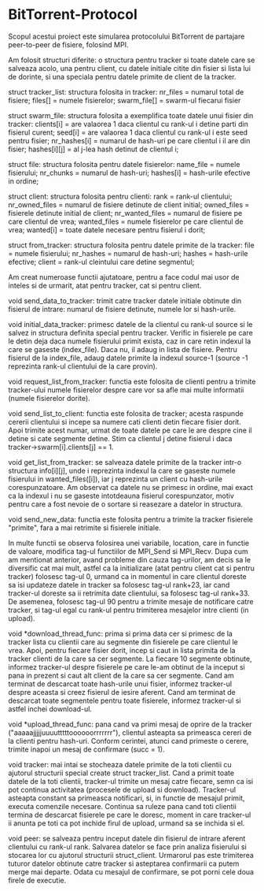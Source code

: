 # BitTorrent-Protocol

Scopul acestui proiect este simularea protocolului BitTorrent de partajare
peer-to-peer de fisiere, folosind MPI.

Am folosit structuri diferite: o structura pentru tracker si toate datele 
care se salveaza acolo, una pentru client, cu datele initiale citite din 
fisier si lista lui de dorinte, si una speciala pentru datele primite de 
client de la tracker.

struct tracker_list: structura folosita in tracker:
        nr_files = numarul total de fisiere; 
        files[] = numele fisierelor;
        swarm_file[] = swarm-ul fiecarui fisier

struct swarm_file: structura folosita a exemplifica toate datele unui fisier
                        din tracker:
        clients[i] = are valaorea 1 daca clientul cu rank-ul i detine parti din
                fisierul curent;
        seed[i] = are valaorea 1 daca clientul cu rank-ul i este seed pentru fisier;
        nr_hashes[i] = numarul de hash-uri pe care clientul i il are din fisier;
        hashes[i][j] = al j-lea hash detinut de clientul i;

struct file: structura folosita pentru datele fisierelor:
        name_file = numele fisierului;
        nr_chunks = numarul de hash-uri;
        hashes[i] = hash-urile efective in ordine;

struct client: structura folosita pentru clienti:
        rank = rank-ul clientului;
        nr_owned_files = numarul de fisiere detinute de client initial;
        owned_files = fisierele detinute initial de client;
        nr_wanted_files = numarul de fisiere pe care clientul de vrea;
        wanted_files = numele fisierelor pe care clientul de vrea;
        wanted[i] = toate datele necesare pentru fisierul i dorit;

struct from_tracker: structura folosita pentru datele primite de la tracker:
        file = numele fisierului;
        nr_hashes = numarul de hash-uri;
        hashes = hash-urile efective;
        client = rank-ul cleintului care detine segmentul;

Am creat numeroase functii ajutatoare, pentru a face codul mai usor de inteles
si de urmarit, atat pentru tracker, cat si pentru client.

void send_data_to_tracker: trimit catre tracker datele initiale obtinute din
        fisierul de intrare: numarul de fisiere detinute, numele lor si hash-urile.

void initial_data_tracker: primesc datele de la clientul cu rank-ul source
        si le salvez in structura definita special pentru tracker. Verific in fisierele
        pe care le detin deja daca numele fisierului primit exista, caz in care
        retin indexul la care se gaseste (index_file). Daca nu, il adaug in lista
        de fisiere. Pentru fisierul de la index_file, adaug datele primite la indexul
        source-1 (source -1 reprezinta rank-ul clientului de la care provin).

void request_list_from_tracker: functia este folosita de clienti pentru a trimite
        tracker-ului numele fisierelor despre care vor sa afle mai multe informatii
        (numele fisierelor dorite).

void send_list_to_client: functia este folosita de tracker; acesta raspunde cererii
        clientului si incepe sa numere cati clienti detin fiecare fisier dorit. 
        Apoi trimite acest numar, urmat de toate datele pe care le are despre cine
        il detine si cate segmente detine. Stim ca clientul j detine fisierul i daca
        tracker->swarm[i].clients[j] == 1.

void get_list_from_tracker: se salveaza datele primite de la tracker intr-o structura
        info[i][j], unde i reprezinta indexul la care se gaseste numele fisierului in
        wanted_files([i]), iar j reprezinta un client cu hash-urile corespunzatoare.
        Am observat ca datele nu se primesc in ordine, mai exact ca la indexul i nu se
        gaseste intotdeauna fisierul corespunzator, motiv pentru care a fost nevoie
        de o sortare si reasezare a datelor in structura.

void send_new_data: functia este folosita pentru a trimite la tracker fisierele 
        "primite", fara a mai retrimite si fisierele initiale.

In multe functii se observa folosirea unei variabile, location, care in functie de
valoare, modifica tag-ul functiilor de MPI_Send si MPI_Recv. Dupa cum am mentionat
anterior, avand probleme din cauza tag-urilor, am decis sa le diversific cat mai
mult, astfel ca la initializare (atat pentru client cat si pentru tracker) folosesc
tag-ul 0, urmand ca in momentul in care clientul doreste sa isi updateze datele
in tracker sa folosesc tag-ul rank+23, iar cand tracker-ul doreste sa ii 
retrimita date clientului, sa folosesc tag-ul rank+33.
De asemenea, folosesc tag-ul 90 pentru a trimite mesaje de notificare catre tracker,
si tag-ul egal cu rank-ul pentru trimiterea mesajelor intre clienti (in upload).

void *download_thread_func: prima si prima data cer si primesc de la tracker
        lista cu clientii care au segmente din fisierele pe care clientul le vrea.
        Apoi, pentru fiecare fisier dorit, incep si caut in lista primita de la
        tracker clienti de la care sa cer segmente. La fiecare 10 segmente obtinute,
        informez tracker-ul despre fisierele pe care le-am obtinut de la inceput si
        pana in prezent si caut alt client de la care sa cer segmente.
        Cand am terminat de descarcat toate hash-urile unui fisier, informez tracker-ul
        despre aceasta si creez fisierul de iesire aferent.
        Cand am terminat de descarcat toate segmentele pentru toate fisierele, informez
        tracker-ul si astfel inchei download-ul.

void *upload_thread_func: pana cand va primi mesaj de oprire de la tracker 
        ("aaaaajjjjjuuuutttttoooooorrrrrrr"), clientul asteapta sa primeasca cereri
        de la clienti pentru hash-uri. Conform cerintei, atunci cand primeste o cerere,
        trimite inapoi un mesaj de confirmare (succ = 1).

void tracker: mai intai se stocheaza datele primite de la toti clientii cu ajutorul
        structurii special create struct tracker_list. Cand a primit toate datele de la
        toti clientii, tracker-ul trimite un mesaj catre fiecare, semn ca isi pot
        continua activitatea (procesele de upload si download). Tracker-ul asteapta
        constant sa primeasca notificari, si, in functie de mesajul primit, executa
        comenzile necesare. Continua sa ruleze pana cand toti clientii termina de
        descarcat fisierele pe care le doresc, moment in care tracker-ul ii anunta
        pe toti ca pot inchide firul de upload, urmand sa se inchida si el.

void peer: se salveaza pentru inceput datele din fisierul de intrare aferent
        clientului cu rank-ul rank. Salvarea datelor se face prin analiza fisierului
        si stocarea lor cu ajutorul structurii struct_client. Urmarorul pas este
        trimiterea tuturor datelor obtinute catre tracker si asteptarea confirmarii
        ca putem merge mai departe. Odata cu mesajul de confirmare, se pot porni
        cele doua firele de executie.
